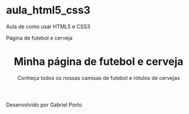 # aula_html5_css3
Aula de como usar HTML5 e CSS3
<!DOCTYPE html>
<html lang = "pt-br">
<head> 
<meta charset = "urf-8">
<title> Futebol e cerveja 
  </title>
</head>

<body>
<p> Página de futebol e cerveja </p>
<header> 
<h1> Minha página de futebol e cerveja</h1>
<p> Conheça todos os nossas camisas de futebol e rótulos de cervejas </p>

</header>

<footer> Desenvolvido por Gabriel Porto </footer>

</body>
</html>
